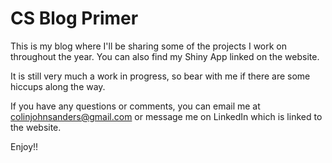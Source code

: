 # CS Blog Primer

This is my blog where I'll be sharing some of the projects I work on throughout the year. You can also find my Shiny App linked on the website. 

It is still very much a work in progress, so bear with me if there are some hiccups along the way. 

If you have any questions or comments, you can email me at colinjohnsanders@gmail.com or message me on LinkedIn which is linked to the website.

Enjoy!!

[gh-site]: https://pages.github.com/
[jk]: https://jekyllrb.com/
[minima]: https://github.com/jekyll/minima/tree/2.5-stable
[gh]: https://help.github.com/en/github/working-with-github-pages
[gh-settings]: https://help.github.com/en/github/working-with-github-pages/configuring-a-publishing-source-for-your-github-pages-site
[dev]: https://jsanz.github.io/gh-pages-minima-starter/2020/04/17/local-env.html
